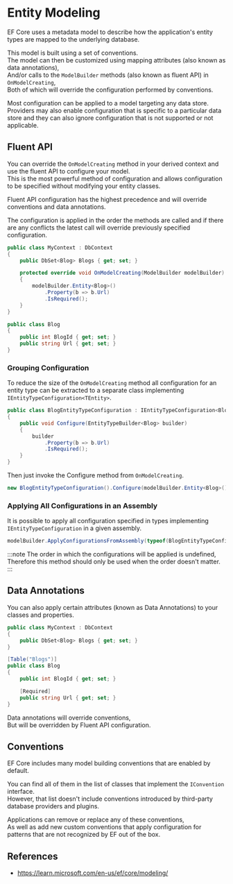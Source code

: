 # Entity Modeling

EF Core uses a metadata model to describe how the application's entity types are mapped to the underlying database.

This model is built using a set of conventions.  
The model can then be customized using mapping attributes (also known as data annotations),  
And/or calls to the `ModelBuilder` methods (also known as fluent API) in `OnModelCreating`,  
Both of which will override the configuration performed by conventions.

Most configuration can be applied to a model targeting any data store.  
Providers may also enable configuration that is specific to a particular data store and they can also ignore configuration that is not supported or not applicable.

## Fluent API

You can override the `OnModelCreating` method in your derived context and use the fluent API to configure your model.  
This is the most powerful method of configuration and allows configuration to be specified without modifying your entity classes.

Fluent API configuration has the highest precedence and will override conventions and data annotations.

The configuration is applied in the order the methods are called and if there are any conflicts the latest call will override previously specified configuration.

```cs
public class MyContext : DbContext
{
    public DbSet<Blog> Blogs { get; set; }

    protected override void OnModelCreating(ModelBuilder modelBuilder)
    {
        modelBuilder.Entity<Blog>()
            .Property(b => b.Url)
            .IsRequired();
    }
}

public class Blog
{
    public int BlogId { get; set; }
    public string Url { get; set; }
}
```

### Grouping Configuration

To reduce the size of the `OnModelCreating` method all configuration for an entity type can be extracted to a separate class implementing `IEntityTypeConfiguration<TEntity>`.

```cs
public class BlogEntityTypeConfiguration : IEntityTypeConfiguration<Blog>
{
    public void Configure(EntityTypeBuilder<Blog> builder)
    {
        builder
            .Property(b => b.Url)
            .IsRequired();
    }
}
```

Then just invoke the Configure method from `OnModelCreating`.

```cs
new BlogEntityTypeConfiguration().Configure(modelBuilder.Entity<Blog>());
```

### Applying All Configurations in an Assembly

It is possible to apply all configuration specified in types implementing `IEntityTypeConfiguration` in a given assembly.

```cs
modelBuilder.ApplyConfigurationsFromAssembly(typeof(BlogEntityTypeConfiguration).Assembly);
```

:::note
The order in which the configurations will be applied is undefined,  
Therefore this method should only be used when the order doesn't matter.
:::

## Data Annotations

You can also apply certain attributes (known as Data Annotations) to your classes and properties.

```cs
public class MyContext : DbContext
{
    public DbSet<Blog> Blogs { get; set; }
}

[Table("Blogs")]
public class Blog
{
    public int BlogId { get; set; }

    [Required]
    public string Url { get; set; }
}
```

Data annotations will override conventions,  
But will be overridden by Fluent API configuration.

## Conventions

EF Core includes many model building conventions that are enabled by default.

You can find all of them in the list of classes that implement the `IConvention` interface.  
However, that list doesn't include conventions introduced by third-party database providers and plugins.

Applications can remove or replace any of these conventions,  
As well as add new custom conventions that apply configuration for patterns that are not recognized by EF out of the box.

## References

- https://learn.microsoft.com/en-us/ef/core/modeling/
